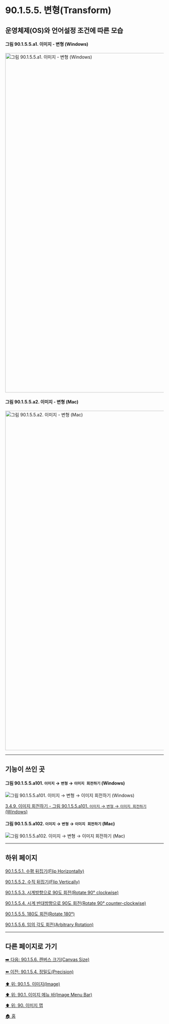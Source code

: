 # 90.1.5.5. 변형(Transform)
## 운영체제(OS)와 언어설정 조건에 따른 모습
#### 그림 90.1.5.5.a1. 이미지 - 변형 (Windows)
<img width="1080" alt="그림 90.1.5.5.a1. 이미지 - 변형 (Windows)" environment="MacOS:Sonoma 14.2.1 GIMP 2.10.36" src="https://github.com/wonder13662/gimp/assets/15767104/25605613-274d-43d4-a8dc-a105ab0e5aae">

#### 그림 90.1.5.5.a2. 이미지 - 변형 (Mac)
<img width="1080" alt="그림 90.1.5.5.a2. 이미지 - 변형 (Mac)" environment="MacOS:Sonoma 14.2.1 GIMP 2.10.36" src="https://github.com/wonder13662/gimp/assets/15767104/1264a36a-3c10-4e30-a023-beade5559ebc">

***

## 기능이 쓰인 곳

#### 그림 90.1.5.5.a101. `이미지` → `변형` → `이미지 회전하기` (Windows)
![그림 90.1.5.5.a101. `이미지` → `변형` → `이미지 회전하기` (Windows)](https://github.com/wonder13662/gimp/assets/15767104/a8b8f281-73f2-4d8d-94ab-6ee42e0dc2c3)

[3.4.9. 이미지 회전하기 - 그림 90.1.5.5.a101. `이미지` → `변형` → `이미지 회전하기` (Windows)](https://wonder13662.github.io/gimp/2.10.36_ko/03-04-09-rotate-an-image.html#%EA%B7%B8%EB%A6%BC-90155a101-%EC%9D%B4%EB%AF%B8%EC%A7%80--%EB%B3%80%ED%98%95--%EC%9D%B4%EB%AF%B8%EC%A7%80-%ED%9A%8C%EC%A0%84%ED%95%98%EA%B8%B0-windows)

#### 그림 90.1.5.5.a102. `이미지` → `변형` → `이미지 회전하기` (Mac)
![그림 90.1.5.5.a102. `이미지` → `변형` → `이미지 회전하기` (Mac)](https://github.com/wonder13662/gimp/assets/15767104/850c4454-de12-4e93-be50-bdf3d3e3e3bd)

***

## 하위 페이지

[90.1.5.5.1. 수평 뒤집기(Flip Horizontally)](./90-01-05-imagex-05-transformx-01-flip_horizontally.md)

[90.1.5.5.2. 수직 뒤집기(Flip Vertically)](./90-01-05-imagex-05-transformx-02-flip_vertically.md)

[90.1.5.5.3. 시계방향으로 90도 회전(Rotate 90° clockwise)](./90-01-05-imagex-05-transformx-03-rotate_90_clockwise.md)

[90.1.5.5.4. 시계 반대방향으로 90도 회전(Rotate 90° counter-clockwise)](./90-01-05-imagex-05-transformx-04-rotate_90_counter_clockwise.md)

[90.1.5.5.5. 180도 회전(Rotate 180°)](./90-01-05-imagex-05-transformx-05-rotate_180.md)

[90.1.5.5.6. 임의 각도 회전(Arbitrary Rotation)](./90-01-05-imagex-05-transformx-06-arbitrary_rotation.md)

***

## 다른 페이지로 가기

[➡️ 다음: 90.1.5.6. 캔버스 크기(Canvas Size)](./90-01-05-imagex-06-canvas_size.md)

[⬅️ 이전: 90.1.5.4. 정밀도(Precision)](./90-01-05-imagex-04-precision.md)

[⬆️ 위: 90.1.5. 이미지(Image)](./90-01-05-image.md)

[⬆️ 위: 90.1. 이미지 메뉴 바(Image Menu Bar)](./90-01-00-image-menu-bar.md)

[⬆️ 위: 90. 이미지 맵](./90-00-image-map.md)

[🏠 홈](./00-home.md)